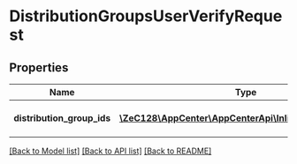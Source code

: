 # DistributionGroupsUserVerifyRequest

## Properties
Name | Type | Description | Notes
------------ | ------------- | ------------- | -------------
**distribution_group_ids** | [**\ZeC128\AppCenter\AppCenterApi\InlineResponse2005[]**](InlineResponse2005.md) | An array of distribution group ids | 

[[Back to Model list]](../README.md#documentation-for-models) [[Back to API list]](../README.md#documentation-for-api-endpoints) [[Back to README]](../README.md)


